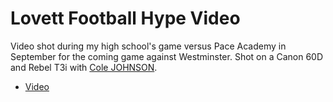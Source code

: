 Lovett Football Hype Video
===

Video shot during my high school's game versus Pace Academy in September for the coming game against Westminster. Shot on a Canon 60D and Rebel T3i with [Cole JOHNSON](http://colejoh.com/).

* [Video](https://vimeo.com/104673937)